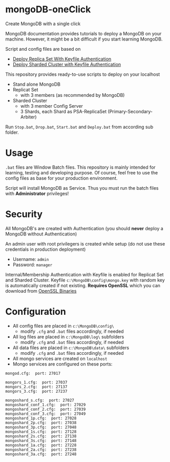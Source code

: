 # mongoDB-oneClick
Create MongoDB with a single click

MongoDB documentation provides tutorials to deploy a MongoDB on your machine. However, it might be a bit difficult if you start learning MongoDB.

Script and config files are based on 
- [Deploy Replica Set With Keyfile Authentication](https://docs.mongodb.com/manual/tutorial/deploy-replica-set-with-keyfile-access-control/) 
- [Deploy Sharded Cluster with Keyfile Authentication](https://docs.mongodb.com/manual/tutorial/deploy-sharded-cluster-with-keyfile-access-control/)

This repository provides ready-to-use scripts to deploy on your localhost
- Stand alone MongoDB
- Replicat Set 
  - with 3 members (as recommended by MongoDB)     
- Sharded Cluster 
  - with 3 member Config Server 
  - 3 Shards, each Shard as PSA-ReplicaSet (Primary-Secondary-Arbiter)

Run `Stop.bat`, `Drop.bat`, `Start.bat` and `Deploy.bat` from according sub folder.

# Usage
`.bat` files are Window Batch files. This repository is mainly intended for learning, testing and developing purpose.
Of course, feel free to use the config files as base for your production environment.

Script will install MongoDB as Service. Thus you must run the batch files with **Administrator** privileges!

# Security
All MongoDB's are created with Authentication (you should **never** deploy a MongoDB without Authentication)

An admin user with root privilegers is created while setup (do not use these credentials in production deployment)
  - Username: `admin`
  - Password: `manager`

Internal/Membership Authentication with Keyfile is enabled for Replicat Set and Sharded Cluster.
Keyfile `c:\MongoDB\config\mongo.key` with random key is automatically created if not existing. 
**Requires OpenSSL** which you can download from [OpenSSL Binaries](https://wiki.openssl.org/index.php/Binaries)

# Configuration 

- All config files are placed in `c:\MongoDB\config\` 
  - modify `.cfg` and `.bat` files accordingly, if needed
- All log files are placed in `c:\MongoDB\log\` subfolders
  - modify `.cfg` and `.bat` files accordingly, if needed
- All data files are placed in `c:\MongoDB\data\` subfolders
  - modify `.cfg` and `.bat` files accordingly, if needed
- All mongo services are created on `localhost`
- Mongo services are configured on these ports:

```
mongod.cfg:  port: 27017

mongors_1.cfg:  port: 27037
mongors_2.cfg:  port: 27137
mongors_3.cfg:  port: 27237

mongoshard_s.cfg:  port: 27027
mongoshard_conf_1.cfg:  port: 27029
mongoshard_conf_2.cfg:  port: 27039
mongoshard_conf_3.cfg:  port: 27049
mongoshard_1p.cfg:  port: 27028
mongoshard_2p.cfg:  port: 27038
mongoshard_3p.cfg:  port: 27048
mongoshard_1s.cfg:  port: 27128
mongoshard_2s.cfg:  port: 27138
mongoshard_3s.cfg:  port: 27148
mongoshard_1a.cfg:  port: 27228
mongoshard_2a.cfg:  port: 27238
mongoshard_3a.cfg:  port: 27248
```





